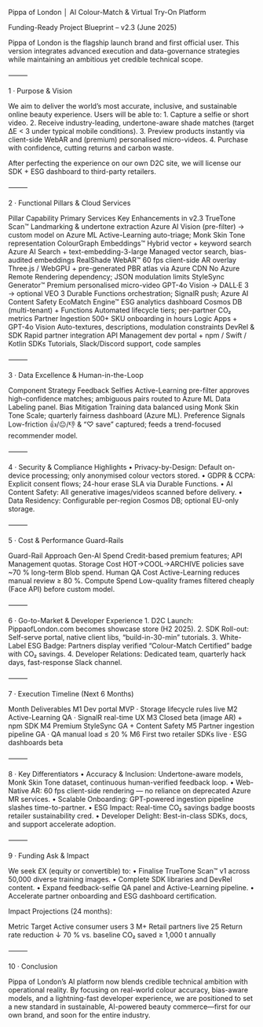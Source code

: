 Pippa of London │ AI Colour-Match & Virtual Try-On Platform

Funding-Ready Project Blueprint – v2.3 (June 2025)

Pippa of London is the flagship launch brand and first official user. This version integrates advanced execution and data-governance strategies while maintaining an ambitious yet credible technical scope.

⸻

1 · Purpose & Vision

We aim to deliver the world’s most accurate, inclusive, and sustainable online beauty experience.
Users will be able to:
	1.	Capture a selfie or short video.
	2.	Receive industry-leading, undertone-aware shade matches (target ΔE < 3 under typical mobile conditions).
	3.	Preview products instantly via client-side WebAR and (premium) personalised micro-videos.
	4.	Purchase with confidence, cutting returns and carbon waste.

After perfecting the experience on our own D2C site, we will license our SDK + ESG dashboard to third-party retailers.

⸻

2 · Functional Pillars & Cloud Services

Pillar	Capability	Primary Services	Key Enhancements in v2.3
TrueTone Scan™	Landmarking & undertone extraction	Azure AI Vision (pre-filter) → custom model on Azure ML	Active-Learning auto-triage; Monk Skin Tone representation
ColourGraph Embeddings™	Hybrid vector + keyword search	Azure AI Search + text-embedding-3-large	Managed vector search, bias-audited embeddings
RealShade WebAR™	60 fps client-side AR overlay	Three.js / WebGPU + pre-generated PBR atlas via Azure CDN	No Azure Remote Rendering dependency; JSON modulation limits
StyleSync Generator™	Premium personalised micro-video	GPT-4o Vision → DALL·E 3 → optional VEO 3	Durable Functions orchestration; SignalR push; Azure AI Content Safety
EcoMatch Engine™	ESG analytics dashboard	Cosmos DB (multi-tenant) + Functions	Automated lifecycle tiers; per-partner CO₂ metrics
Partner Ingestion	500+ SKU onboarding in hours	Logic Apps + GPT-4o Vision	Auto-textures, descriptions, modulation constraints
DevRel & SDK	Rapid partner integration	API Management dev portal + npm / Swift / Kotlin SDKs	Tutorials, Slack/Discord support, code samples


⸻

3 · Data Excellence & Human-in-the-Loop

Component	Strategy
Feedback Selfies	Active-Learning pre-filter approves high-confidence matches; ambiguous pairs routed to Azure ML Data Labeling panel.
Bias Mitigation	Training data balanced using Monk Skin Tone Scale; quarterly fairness dashboard (Azure ML).
Preference Signals	Low-friction 👍/😐/👎 & “♡ save” captured; feeds a trend-focused recommender model.


⸻

4 · Security & Compliance Highlights
	•	Privacy-by-Design: Default on-device processing; only anonymised colour vectors stored.
	•	GDPR & CCPA: Explicit consent flows; 24-hour erase SLA via Durable Functions.
	•	AI Content Safety: All generative images/videos scanned before delivery.
	•	Data Residency: Configurable per-region Cosmos DB; optional EU-only storage.

⸻

5 · Cost & Performance Guard-Rails

Guard-Rail	Approach
Gen-AI Spend	Credit-based premium features; API Management quotas.
Storage Cost	HOT→COOL→ARCHIVE policies save ~70 % long-term Blob spend.
Human QA Cost	Active-Learning reduces manual review ≥ 80 %.
Compute Spend	Low-quality frames filtered cheaply (Face API) before custom model.


⸻

6 · Go-to-Market & Developer Experience
	1.	D2C Launch: PippaofLondon.com becomes showcase store (H2 2025).
	2.	SDK Roll-out: Self-serve portal, native client libs, “build-in-30-min” tutorials.
	3.	White-Label ESG Badge: Partners display verified “Colour-Match Certified” badge with CO₂ savings.
	4.	Developer Relations: Dedicated team, quarterly hack days, fast-response Slack channel.

⸻

7 · Execution Timeline (Next 6 Months)

Month	Deliverables
M1	Dev portal MVP · Storage lifecycle rules live
M2	Active-Learning QA · SignalR real-time UX
M3	Closed beta (image AR) + npm SDK
M4	Premium StyleSync GA + Content Safety
M5	Partner ingestion pipeline GA · QA manual load ≤ 20 %
M6	First two retailer SDKs live · ESG dashboards beta


⸻

8 · Key Differentiators
	•	Accuracy & Inclusion: Undertone-aware models, Monk Skin Tone dataset, continuous human-verified feedback loop.
	•	Web-Native AR: 60 fps client-side rendering — no reliance on deprecated Azure MR services.
	•	Scalable Onboarding: GPT-powered ingestion pipeline slashes time-to-partner.
	•	ESG Impact: Real-time CO₂ savings badge boosts retailer sustainability cred.
	•	Developer Delight: Best-in-class SDKs, docs, and support accelerate adoption.

⸻

9 · Funding Ask & Impact

We seek £X (equity or convertible) to:
	•	Finalise TrueTone Scan™ v1 across 50,000 diverse training images.
	•	Complete SDK libraries and DevRel content.
	•	Expand feedback-selfie QA panel and Active-Learning pipeline.
	•	Accelerate partner onboarding and ESG dashboard certification.

Impact Projections (24 months):

Metric	Target
Active consumer users	3 M+
Retail partners live	25
Return rate reduction	↓ 70 % vs. baseline
CO₂ saved	≥ 1,000 t annually


⸻

10 · Conclusion

Pippa of London’s AI platform now blends credible technical ambition with operational reality. By focusing on real-world colour accuracy, bias-aware models, and a lightning-fast developer experience, we are positioned to set a new standard in sustainable, AI-powered beauty commerce—first for our own brand, and soon for the entire industry.